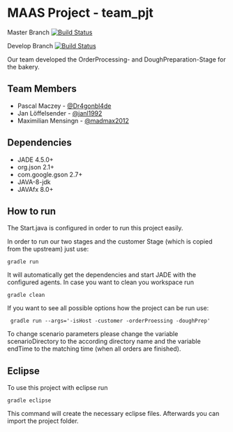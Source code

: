 # MAAS Project - team_pjt

Master Branch [![Build Status](https://travis-ci.org/HBRS-MAAS/ws18-project-team_pjt.svg?branch=master)](https://travis-ci.org/HBRS-MAAS/ws18-project-team_pjt)

Develop Branch [![Build Status](https://travis-ci.org/HBRS-MAAS/ws18-project-team_pjt.svg?branch=develop)](https://travis-ci.org/HBRS-MAAS/ws18-project-team_pjt)

Our team developed the OrderProcessing- and DoughPreparation-Stage for the bakery.

## Team Members
* Pascal Maczey - [@Dr4gonbl4de](https://github.com/Dr4gonbl4de)
* Jan Löffelsender - [@janl1992](https://github.com/janl1992)
* Maximilian Mensingn - [@madmax2012](https://github.com/madmax2012)

## Dependencies
* JADE 4.5.0+
* org.json 2.1+
* com.google.gson 2.7+
* JAVA-8-jdk
* JAVAfx 8.0+

## How to run
The Start.java is configured in order to run this project easily.

In order to run our two stages and the customer Stage (which is copied from the upstream) just use:

    gradle run

It will automatically get the dependencies and start JADE with the configured agents.
In case you want to clean you workspace run

    gradle clean
    
If you want to see all possible options how the project can be run use:

     gradle run --args='-isHost -customer -orderProessing -doughPrep'

To change scenario parameters please change the variable scenarioDirectory to the according directory name and the variable endTime to the matching time (when all orders are finished).

## Eclipse
To use this project with eclipse run

    gradle eclipse

This command will create the necessary eclipse files.
Afterwards you can import the project folder.
